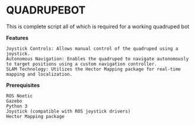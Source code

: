 # QUADRUPEBOT
This is  complete script all of which is required for a working quadruped bot 


**Features**

    Joystick Controls: Allows manual control of the quadruped using a joystick.
    Autonomous Navigation: Enables the quadruped to navigate autonomously to target positions using a custom navigation controller.
    SLAM Technology: Utilizes the Hector Mapping package for real-time mapping and localization.

**Prerequisites**

    ROS Noetic
    Gazebo
    Python 3
    Joystick (compatible with ROS joystick drivers)
    Hector Mapping package
